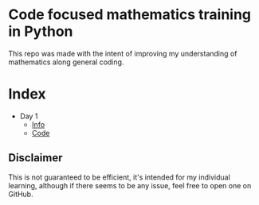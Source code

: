 # Code focused mathematics training in Python
This repo was made with the intent of improving my understanding of mathematics along general coding.

# Index
 - Day 1
   - [Info](doc/day-001.md)
   - [Code](src/day-001)

## Disclaimer
This is not guaranteed to be efficient, it's intended for my individual learning, although if there seems to be any issue, feel free to open one on GitHub.